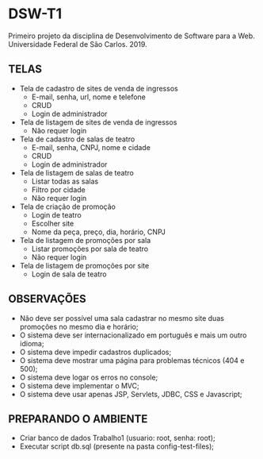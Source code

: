 # DSW-T1
Primeiro projeto da disciplina de Desenvolvimento de Software para a Web. Universidade Federal de São Carlos. 2019.

## TELAS

* Tela de cadastro de sites de venda de ingressos
  * E-mail, senha, url, nome e telefone
  * CRUD
  * Login de administrador
* Tela de listagem de sites de venda de ingressos
  * Não requer login
* Tela de cadastro de salas de teatro
  * E-mail, senha, CNPJ, nome e cidade
  * CRUD
  * Login de administrador
* Tela de listagem de salas de teatro
  * Listar todas as salas
  * Filtro por cidade
  * Não requer login
* Tela de criação de promoção
  * Login de teatro
  * Escolher site
  * Nome da peça, preço, dia, horário, CNPJ
* Tela de listagem de promoções por sala
  * Listar promoções por sala de teatro
  * Não requer login
* Tela de listagem de promoções por site
  * Login de sala de teatro


## OBSERVAÇÕES
* Não deve ser possível uma sala cadastrar no mesmo site duas promoções no mesmo dia e horário;
* O sistema deve ser internacionalizado em português e mais um outro idioma;
* O sistema deve impedir cadastros duplicados;
* O sistema deve mostrar uma página para problemas técnicos (404 e 500);
* O sistema deve logar os erros no console;
* O sistema deve implementar o MVC;
* O sistema deve usar apenas JSP, Servlets, JDBC, CSS e Javascript;

## PREPARANDO O AMBIENTE
* Criar banco de dados Trabalho1 (usuario: root, senha: root);
* Executar script db.sql (presente na pasta config-test-files);